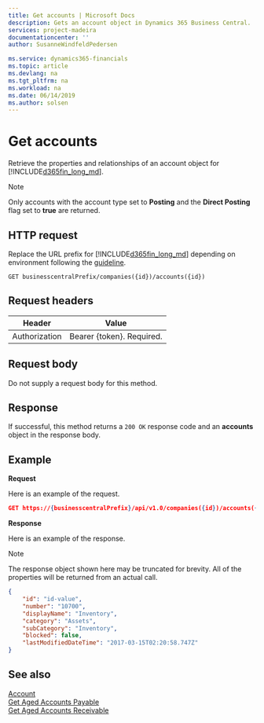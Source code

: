 ```yaml
---
title: Get accounts | Microsoft Docs
description: Gets an account object in Dynamics 365 Business Central.
services: project-madeira
documentationcenter: ''
author: SusanneWindfeldPedersen

ms.service: dynamics365-financials
ms.topic: article
ms.devlang: na
ms.tgt_pltfrm: na
ms.workload: na
ms.date: 06/14/2019
ms.author: solsen
---
```


# Get accounts
Retrieve the properties and relationships of an account object for [!INCLUDE[d365fin_long_md](../../includes/d365fin_long_md.md)]. 

> [!NOTE]  
> Only accounts with the account type set to **Posting** and the **Direct Posting** flag set to **true** are returned.

## HTTP request
Replace the URL prefix for [!INCLUDE[d365fin_long_md](../../includes/d365fin_long_md.md)] depending on environment following the [guideline](../../v1.0/endpoints-apis-for-dynamics.md).
```
GET businesscentralPrefix/companies({id})/accounts({id})
```

## Request headers

|Header|Value|
|------|-----|
|Authorization  |Bearer {token}. Required. |

## Request body
Do not supply a request body for this method.

## Response
If successful, this method returns a ```200 OK``` response code and an **accounts** object in the response body.

## Example

**Request**

Here is an example of the request.
```json
GET https://{businesscentralPrefix}/api/v1.0/companies({id})/accounts({id})
```

**Response**

Here is an example of the response. 

> [!NOTE]  
>   The response object shown here may be truncated for brevity. All of the properties will be returned from an actual call.

```json
{
    "id": "id-value",
    "number": "10700",
    "displayName": "Inventory",
    "category": "Assets",
    "subCategory": "Inventory",
    "blocked": false,
    "lastModifiedDateTime": "2017-03-15T02:20:58.747Z"
}
```


## See also
[Account](../resources/dynamics_account.md)  
[Get Aged Accounts Payable](dynamics_agedaccountspayable_get.md)  
[Get Aged Accounts Receivable](dynamics_agedaccountsreceivable_get.md)  
